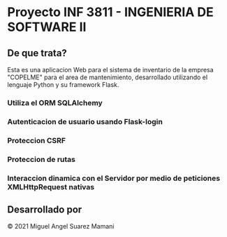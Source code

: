 # Proyecto INF 3811 - INGENIERIA DE SOFTWARE II
## De que trata?
Esta es una aplicacion Web para el sistema de inventario de la empresa "COPELME" para el area de mantenimiento, desarrollado utilizando el lenguaje Python y su framework Flask.
### Utiliza el ORM SQLAlchemy
### Autenticacion de usuario usando Flask-login 
### Proteccion CSRF
### Proteccion de rutas
### Interaccion dinamica con el Servidor por medio de peticiones XMLHttpRequest nativas
## Desarrollado por
&copy; 2021 Miguel Angel Suarez Mamani 